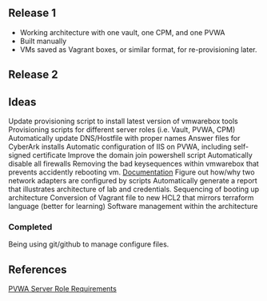 ## Release 1
- Working architecture with one vault, one CPM, and one PVWA
- Built manually 
- VMs saved as Vagrant boxes, or similar format, for re-provisioning later. 

## Release 2


## Ideas
Update provisioning script to install latest version of vmwarebox tools
Provisioning scripts for different server roles (i.e. Vault, PVWA, CPM)
Automatically update DNS/Hostfile with proper names
Answer files for CyberArk installs 
Automatic configuration of IIS on PVWA, including self-signed certificate 
Improve the domain join powershell script 
Automatically disable all firewalls
Removing the bad keysequences within vmwarebox that prevents accidently rebooting vm. [Documentation](https://www.virtualbox.org/manual/ch08.html)
Figure out how/why two network adapters are configured by scripts
Automatically generate a report that illustrates architecture of lab and credentials. 
Sequencing of booting up architecture
Conversion of Vagrant file to new HCL2 that mirrors terraform language (better for learning)
Software management within the architecture

### Completed
Being using git/github to manage configure files. 


## References
[PVWA Server Role Requirements](https://docs.cyberark.com/Product-Doc/OnlineHelp/PAS/Latest/en/Content/PAS%20INST/Before-Password-Vault-Web-Access-Installation.htm?tocpath=Installation%7CInstalling%20the%20PAS%C2%A0Solution%7CManual%20Installation%7CEnterprise%20Password%20Vault%7CInstall%20the%20PVWA%7C_____2)